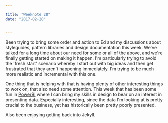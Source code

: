 ```yaml
---

title: "Weeknote 28"
date: "2017-02-20"


---
```


Been trying to bring some order and action to Ed and my discussions about styleguides, pattern libraries and design documentation this week. We've talked for a long time about our need for some or all of the above, and we're finally getting started on making it happen. I'm particularly trying to avoid the 'fresh start' scenario whereby I start out with big ideas and then get frustrated that they aren't happening immediately. I'm trying to be much more realistic and incremental with this one.

One thing that is helping with that is having plenty of other interesting things to work on, that also need some attention. This week that has been some fun in [PowerBI](https://powerbi.microsoft.com/en-us/) where I can bring my skills in design to bear on an interest in presenting data. Especially interesting, since the data I'm looking at is pretty crucial to the business, yet has historically been pretty poorly presented.

Also been enjoying getting back into Jekyll.
